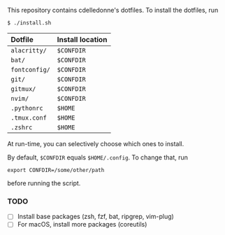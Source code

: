 This repository contains cdelledonne's dotfiles.  To install the dotfiles, run
```
$ ./install.sh
```

| Dotfile             | Install location   |
|:--------------------|:-------------------|
| `alacritty/`        | `$CONFDIR`         |
| `bat/`              | `$CONFDIR`         |
| `fontconfig/`       | `$CONFDIR`         |
| `git/`              | `$CONFDIR`         |
| `gitmux/`           | `$CONFDIR`         |
| `nvim/`             | `$CONFDIR`         |
| `.pythonrc`         | `$HOME`            |
| `.tmux.conf`        | `$HOME`            |
| `.zshrc`            | `$HOME`            |

At run-time, you can selectively choose which ones to install.

By default, `$CONFDIR` equals `$HOME/.config`.  To change that, run
```
export CONFDIR=/some/other/path
```
before running the script.

### TODO

- [ ] Install base packages (zsh, fzf, bat, ripgrep, vim-plug)
- [ ] For macOS, install more packages (coreutils)
